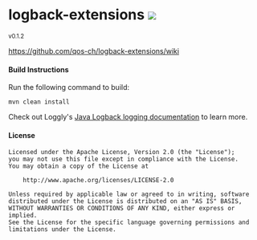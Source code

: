 <h1>logback-extensions <a href='https://logback.ci.cloudbees.com/job/logback-extensions/job/logback-extensions-OracleJDK7-SNAPSHOT/'><img src='https://logback.ci.cloudbees.com/buildStatus/icon?job=logback-extensions/logback-extensions-OracleJDK7-SNAPSHOT'></a></h1>
<sup>v0.1.2</sup>

https://github.com/qos-ch/logback-extensions/wiki

#### Build Instructions
Run the following command to build:

```
mvn clean install
```

Check out Loggly's [Java Logback logging documentation](https://www.loggly.com/docs/java-logback/) to learn more.

#### License
```
Licensed under the Apache License, Version 2.0 (the "License");
you may not use this file except in compliance with the License.
You may obtain a copy of the License at

    http://www.apache.org/licenses/LICENSE-2.0

Unless required by applicable law or agreed to in writing, software
distributed under the License is distributed on an "AS IS" BASIS,
WITHOUT WARRANTIES OR CONDITIONS OF ANY KIND, either express or implied.
See the License for the specific language governing permissions and
limitations under the License.
```
